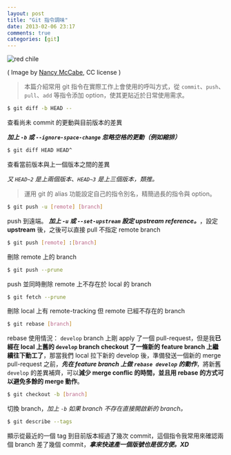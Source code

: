```yaml
---
layout: post
title: "Git 指令調味"
date: 2013-02-06 23:17
comments: true
categories: [git]
---
```


![red chile](http://cdn.buginception.com/public/images/477bbb34c40ed50f2013c93702c588b6.png)

( Image by [Nancy McCabe](http://www.behance.net/gallery/Indian-as-Apple-Pie/6206911), CC license )

> 本篇介紹常用 git 指令在實際工作上會使用的呼叫方式，從 `commit`、`push`、`pull`、`add` 等指令添加 option，使其更貼近於日常使用需求。

<!-- more -->



```sh 1.diff
$ git diff -b HEAD --
```

查看尚未 commit 的更動與目前版本的差異

***加上 `-b` 或 `--ignore-space-change` 忽略空格的更動（例如縮排）***

```sh 2.diff-2
$ git diff HEAD HEAD^
```

查看當前版本與上一個版本之間的差異

*又 `HEAD~2` 是上兩個版本、`HEAD~3` 是上三個版本，類推。*

<blockquote class="note">
<p>
運用 git 的 alias 功能設定自己的指令別名，精簡過長的指令與 option。
</p>
</blockquote>

```sh 3.push
$ git push -u [remote] [branch]
```

push 到遠端。 ***加上 `-u` 或 `--set-upstream` 設定 upstream reference。***，設定 **upstream** 後，之後可以直接 pull 不指定 remote branch

```sh 4.push-2
$ git push [remote] :[branch]
``` 
刪除 remote 上的 branch

```sh 5.push-3
$ git push --prune
```

push 並同時刪除 remote 上不存在於 local 的 branch

```sh 6.fetch
$ git fetch --prune
```

刪除 local 上有 remote-tracking 但 remote 已經不存在的 branch

```sh 7.rebase
$ git rebase [branch]
```

rebase 使用情況： `develop` branch 上剛 apply 了一個 pull-request，但是我**已經在 local 上舊的 `develop` branch checkout 了一條新的 feature branch 上繼續往下動工了**，那當我們 local 拉下新的 develop 後，準備發送一個新的 merge pull-request 之前，***先在 feature branch 上做 `rebase develop` 的動作***，將新舊 `develop` 的差異補齊，可以**減少 merge conflic 的時間，並且用 rebase 的方式可以避免多餘的 merge 動作**。

```sh 8.checkout
$ git checkout -b [branch]
```

切換 branch，*加上 `-b` 如果 branch 不存在直接開啟新的 branch。*

```sh 9.describe
$ git describe --tags
```

顯示從最近的一個 tag 到目前版本經過了幾次 commit，這個指令我常用來確認兩個 branch 差了幾個 commit，***拿來快速產一個版號也是很方便。XD***
